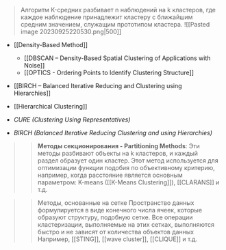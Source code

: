 
> Алгоритм K-средних разбивает n наблюдений на k кластеров, где каждое наблюдение принадлежит кластеру с ближайшим средним значением, служащим прототипом кластера. ![[Pasted image 20230925220530.png|500]]

- [[Density-Based Method]]
	- [[DBSCAN – Density-Based Spatial Clustering of Applications with Noise]]
	- [[OPTICS - Ordering Points to Identify Clustering Structure]]
- [[BIRCH – Balanced Iterative Reducing and Clustering using Hierarchies]]
- [[Hierarchical Clustering]]

- _CURE (Clustering Using Representatives)_
- _BIRCH (Balanced Iterative Reducing Clustering and using Hierarchies)_

>> **Методы секционирования - Partitioning Methods**: 
> Эти методы разбивают объекты на k кластеров, и каждый раздел образует один кластер. Этот метод используется для оптимизации функции подобия по объективному критерию, например, когда расстояние является основным параметром: K-means ([[K-Means Clustering]]), [[CLARANS]] и т.д.

>> Методы, основанные на сетке
> Пространство данных формулируется в виде конечного числа ячеек, которые образуют структуру, подобную сетке. 
> Все операции кластеризации, выполняемые на этих сетках, выполняются быстро и не зависят от количества объектов данных
> Например, [[STING]], [[wave cluster]], [[CLIQUE]] и т.д.